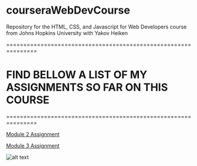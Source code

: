 # courseraWebDevCourse
Repository for the HTML, CSS, and Javascript for Web Developers course from Johns Hopkins University with Yakov Heiken

=============================================================== 
# FIND BELLOW A LIST OF MY ASSIGNMENTS SO FAR ON THIS COURSE 
=============================================================== 

[Module 2 Assignment](https://developer.mozilla.org/en-US/docs/Web/JavaScript/Reference/Global_Objects/String)

[Module 3 Assignment](https://echonovemberlima.github.io/courseraWebDevCourse/Module3assignment/site/)

![alt text](https://img.freepik.com/free-vector/work-home-concept-design-freelance-man-working-laptop-her-house_1150-41115.jpg?w=740&t=st=1695148991~exp=1695149591~hmac=4723c9963c9e50c3275a67301e0f854cfcfc65742524d498bacfd44d767e702f)